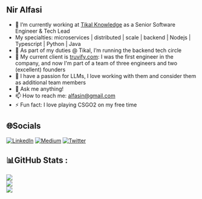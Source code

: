 ## Nir Alfasi

- 🔭 I’m currently working at [Tikal Knowledge](https://www.tikalk.com/) as a Senior Software Engineer & Tech Lead
- My specialties: microservices | distributed | scale | backend | Nodejs | Typescript | Python | Java
- 🌱 As part of my duties @ Tikal, I’m running the backend tech circle
- 👯 My current client is [truvify.com](https://truvify.com): I was the first engineer in the company, and now I'm part of a team of three engineers and two (excellent) founders
- 🤔 I have a passion for LLMs, I love working with them and consider them as additional team members
- 💬 Ask me anything!
- 📫 How to reach me: [alfasin@gmail.com](mailto:alfasin@gmail.com)
- ⚡ Fun fact: I love playing CSGO2 on my free time

## 🌐Socials
[![LinkedIn](https://img.shields.io/badge/LinkedIn-%230077B5.svg?logo=linkedin&logoColor=white)](https://www.linkedin.com/in/alfasin/) 
[![Medium](https://img.shields.io/badge/Medium-12100E?logo=medium&logoColor=white)](https://medium.com/@alfasin)
[![Twitter](https://img.shields.io/badge/Twitter-1DA1F2?logo=twitter&logoColor=white)](https://x.com/niralfasi)


## 📊GitHub Stats :
![](https://github-readme-stats.vercel.app/api?username=alfasin&theme=radical&hide_border=false&include_all_commits=true&count_private=true)<br/>
![](https://github-readme-streak-stats.herokuapp.com/?user=alfasin&theme=radical&hide_border=false)<br/>
![](https://github-readme-stats.vercel.app/api/top-langs/?username=alfasin&theme=radical&hide_border=false&include_all_commits=false&count_private=true&layout=compact)
